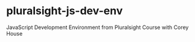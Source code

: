 # pluralsight-js-dev-env
JavaScript Development Environment from Pluralsight Course with Corey House 
